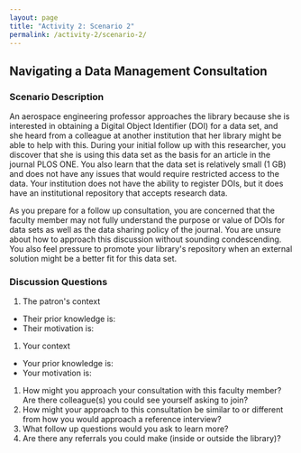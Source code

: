 ```yaml
---
layout: page
title: "Activity 2: Scenario 2"
permalink: /activity-2/scenario-2/
---
```


## Navigating a Data Management Consultation

### Scenario Description

An aerospace engineering professor approaches the library because she is interested in obtaining a Digital Object Identifier (DOI) for a data set, and she heard from a colleague at another institution that her library might be able to help with this. During your initial follow up with this researcher, you discover that she is using this data set as the basis for an article in the journal PLOS ONE. You also learn that the data set is relatively small (1 GB) and does not have any issues that would require restricted access to the data. Your institution does not have the ability to register DOIs, but it does have an institutional repository that accepts research data.

As you prepare for a follow up consultation, you are concerned that the faculty member may not fully understand the purpose or value of DOIs for data sets as well as the data sharing policy of the journal. You are unsure about how to approach this discussion without sounding condescending. You also feel pressure to promote your library's repository when an external solution might be a better fit for this data set.

### Discussion Questions

1. The patron's context
* Their prior knowledge is: 
* Their motivation is:
1. Your context
* Your prior knowledge is:
* Your motivation is: 
1. How might you approach your consultation with this faculty member? Are there colleague(s) you could see yourself asking to join?
1. How might your approach to this consultation be similar to or different from how you would approach a reference interview?
1. What follow up questions would you ask to learn more?
1. Are there any referrals you could make (inside or outside the library)? 
